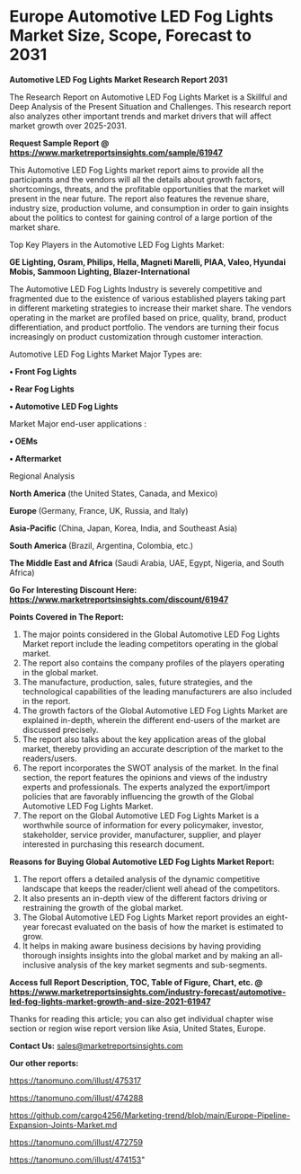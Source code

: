 # Europe Automotive LED Fog Lights Market Size, Scope, Forecast to 2031

<strong>Automotive LED Fog Lights Market Research Report 2031</strong>

The Research Report on Automotive LED Fog Lights Market is a Skillful and Deep Analysis of the Present Situation and Challenges. This research report also analyzes other important trends and market drivers that will affect market growth over 2025-2031.

<strong>Request Sample Report @ <a href=https://www.marketreportsinsights.com/sample/61947>https://www.marketreportsinsights.com/sample/61947</a></strong>

This Automotive LED Fog Lights market report aims to provide all the participants and the vendors will all the details about growth factors, shortcomings, threats, and the profitable opportunities that the market will present in the near future. The report also features the revenue share, industry size, production volume, and consumption in order to gain insights about the politics to contest for gaining control of a large portion of the market share.

Top Key Players in the Automotive LED Fog Lights Market:

<strong>GE Lighting, Osram, Philips, Hella, Magneti Marelli, PIAA, Valeo, Hyundai Mobis, Sammoon Lighting, Blazer-International</strong>

The Automotive LED Fog Lights Industry is severely competitive and fragmented due to the existence of various established players taking part in different marketing strategies to increase their market share. The vendors operating in the market are profiled based on price, quality, brand, product differentiation, and product portfolio. The vendors are turning their focus increasingly on product customization through customer interaction.

Automotive LED Fog Lights Market Major Types are:

<strong>• Front Fog Lights

• Rear Fog Lights

• Automotive LED Fog Lights</strong>

Market Major end-user applications :

<strong>• OEMs

• Aftermarket</strong>

Regional Analysis

</u><strong><b>North America</b></strong> (the United States, Canada, and Mexico)

<strong><b>Europe </b></strong>(Germany, France, UK, Russia, and Italy)

<strong><b>Asia-Pacific</b></strong> (China, Japan, Korea, India, and Southeast Asia)

<strong><b>South America</b></strong> (Brazil, Argentina, Colombia, etc.)

<strong><b>The Middle East and Africa</b></strong> (Saudi Arabia, UAE, Egypt, Nigeria, and South Africa)

<strong>Go For Interesting Discount Here: <a href=https://www.marketreportsinsights.com/discount/61947>https://www.marketreportsinsights.com/discount/61947</a></strong>

<strong>Points Covered in The Report:</strong>
<ol>
  <li>The major points considered in the Global Automotive LED Fog Lights Market report include the leading competitors operating in the global market.</li>
  <li>The report also contains the company profiles of the players operating in the global market.</li>
  <li>The manufacture, production, sales, future strategies, and the technological capabilities of the leading manufacturers are also included in the report.</li>
  <li>The growth factors of the Global Automotive LED Fog Lights Market are explained in-depth, wherein the different end-users of the market are discussed precisely.</li>
  <li>The report also talks about the key application areas of the global market, thereby providing an accurate description of the market to the readers/users.</li>
  <li>The report incorporates the SWOT analysis of the market. In the final section, the report features the opinions and views of the industry experts and professionals. The experts analyzed the export/import policies that are favorably influencing the growth of the Global Automotive LED Fog Lights Market.</li>
  <li>The report on the Global Automotive LED Fog Lights Market is a worthwhile source of information for every policymaker, investor, stakeholder, service provider, manufacturer, supplier, and player interested in purchasing this research document.</li>
</ol>
<strong>Reasons for Buying Global Automotive LED Fog Lights Market Report:</strong>

<ol>
  <li>The report offers a detailed analysis of the dynamic competitive landscape that keeps the reader/client well ahead of the competitors.</li>
  <li>It also presents an in-depth view of the different factors driving or restraining the growth of the global market.</li>
  <li>The Global Automotive LED Fog Lights Market report provides an eight-year forecast evaluated on the basis of how the market is estimated to grow.</li>
  <li>It helps in making aware business decisions by having providing thorough insights insights into the global market and by making an all-inclusive analysis of the key market segments and sub-segments.</li>
</ol>
<strong>Access full Report Description, TOC, Table of Figure, Chart, etc. @ <a href=https://www.marketreportsinsights.com/industry-forecast/automotive-led-fog-lights-market-growth-and-size-2021-61947>https://www.marketreportsinsights.com/industry-forecast/automotive-led-fog-lights-market-growth-and-size-2021-61947</a></strong>


Thanks for reading this article; you can also get individual chapter wise section or region wise report version like Asia, United States, Europe.

<strong>Contact Us:</strong>
sales@marketreportsinsights.com

<strong>Our other reports:</strong>

<a href=https://tanomuno.com/illust/475317>https://tanomuno.com/illust/475317</a>

<a href=https://tanomuno.com/illust/474288>https://tanomuno.com/illust/474288</a>

<a href=https://github.com/cargo4256/Marketing-trend/blob/main/Europe-Pipeline-Expansion-Joints-Market.md>https://github.com/cargo4256/Marketing-trend/blob/main/Europe-Pipeline-Expansion-Joints-Market.md</a>

<a href=https://tanomuno.com/illust/472759>https://tanomuno.com/illust/472759</a>

<a href=https://tanomuno.com/illust/474153>https://tanomuno.com/illust/474153</a>"
